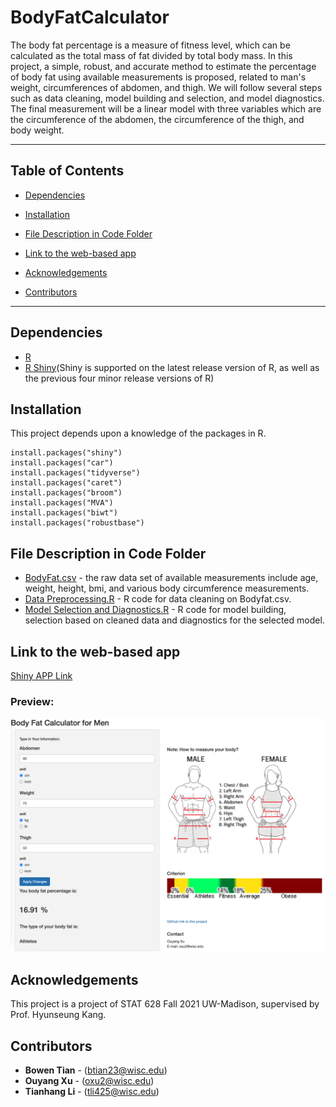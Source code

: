 # BodyFatCalculator

The body fat percentage is a measure of fitness level, which can be calculated as the total mass of fat divided by total body mass. In this project, a simple, robust, and accurate method to estimate the percentage of body fat using available measurements is proposed, related to man's weight, circumferences of abdomen, and thigh. We will follow several steps such as data cleaning, model building and selection, and model diagnostics. The final measurement will be a linear model with three variables which are the circumference of the abdomen, the circumference of the thigh, and body weight.
<!-- *** -->
<!-- Group 2, Module 2, BodyFatCalculator -->
***

## Table of Contents
  <!-- - [Description](#description) -->
  - [Dependencies](#dependencies)

  - [Installation](#installation)

  - [File Description in Code Folder](#file-description-in-code-folder)

  - [Link to the web-based app](#link-to-the-web-based-app)
  
  - [Acknowledgements](#acknowledgements)

  
  - [Contributors](#contributors)

<!-- ## Description -->
***
## Dependencies
- [R](https://www.r-project.org/)
- [R Shiny](https://github.com/rstudio/shiny)(Shiny is supported on the latest release version of R, as well as the previous four minor release versions of R)



## Installation

This project depends upon a knowledge of  the packages in R.

```
install.packages("shiny")
install.packages("car")
install.packages("tidyverse")
install.packages("caret")
install.packages("broom")
install.packages("MVA")
install.packages("biwt")
install.packages("robustbase")
```


## File Description in Code Folder

<!-- - Folder BodyfatShiny - Code for Shiny App of body fat calculator based on final model. -->
<!-- -  Folder [BodyfatShiny](BodyFatShiny/server.R) - Code for Shiny App of body fat calculator based on final model. -->
- [BodyFat.csv](Code/BodyFat.csv) - the raw data set of available measurements include age, weight, height, bmi, and various body circumference measurements.
- [Data Preprocessing.R](Code/Data%20Preprocessing.R) - R code for data cleaning on Bodyfat.csv.
- [Model Selection and Diagnostics.R](Code/Model%20Selection%20and%20Diagnostics.R) - R code for model building, selection based on cleaned data and diagnostics for the selected model.
<!-- - [Summary.pdf](Summary.pdf) - A two-page .pdf file of the summary of the whole project, including the description of project process and conclusions. -->
<!-- - [Presentation.pdf](Presentation.pdf) - A .pdf file of the slides we used in presentation. -->

## Link to the web-based app

[Shiny APP Link](https://ouyangxu.shinyapps.io/BodyfatShiny/)

### Preview:
![ShinyPreview](./BodyFatShiny/ShinyPreview.png)

## Acknowledgements
This project is a project of STAT 628 Fall 2021 UW-Madison, supervised by Prof. Hyunseung Kang.


## Contributors
* **Bowen Tian** - (btian23@wisc.edu)
* **Ouyang Xu** - (oxu2@wisc.edu)
* **Tianhang Li** - (tli425@wisc.edu)

